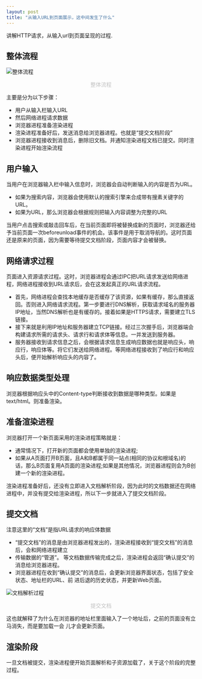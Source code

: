 ```yaml
---
layout: post
title: "从输入URL到页面展示，这中间发生了什么"
---
```


讲解HTTP请求，从输入url到页面呈现的过程.

## 整体流程

![整体流程](../../../images/url1.png)
<center style="font-size:14px;color:#C0C0C0;">整体流程</center> 

主要是分为以下步骤：

* 用户从输入栏输入URL
* 然后网络进程请求数据
* 浏览器进程准备渲染进程
* 渲染进程准备好后，发送消息给浏览器进程。也就是“提交文档阶段”
* 浏览器进程接收到消息后，删除旧文档。并通知渲染进程文档已提交。同时渲染进程开始渲染流程


## 用户输入
当用户在浏览器输入栏中输入信息时，浏览器会自动判断输入的内容是否为URL。

* 如果为搜索内容，浏览器会使用默认的搜索引擎来合成带有搜素关键字的URL。
* 如果为URL，那么浏览器会根据规则把输入内容调整为完整的URL

当用户点击搜索或敲击回车后，在当前页面即将被替换成新的页面时，浏览器还给予当前页面一次beforeunload事件的机会。该事件是用于取消导航的。这时页面还是原来的页面，因为需要等待提交文档阶段，页面内容才会被替换。

## 网络请求过程
页面进入资源请求过程。这时，浏览器进程会通过IPC把URL请求发送给网络进程，网络进程接收到URL请求后，会在这发起真正的URL请求流程。

* 首先，网络进程会查找本地缓存是否缓存了该资源，如果有缓存，那么直接返回。否则进入网络请求流程。第一步要进行DNS解析，获取请求域名的服务器IP地址，当然DNS解析也是有缓存的。接着如果是HTTPS请求，需要建立TLS链接。
* 接下来就是利用IP地址和服务器建立TCP链接。经过三次握手后，浏览器端会构建请求所需的请求头、请求行和请求体等信息。一并发送到服务器。
* 服务器接收到请求信息之后，会根据请求信息生成响应数据也就是响应头，响应行，响应体等。将它们发送给网络进程。等网络进程接收到了响应行和响应头后，便开始解析响应头的内容了。

## 响应数据类型处理
浏览器根据响应头中的Content-type判断接收到数据是哪种类型。如果是text/html。则准备渲染。

## 准备渲染进程
浏览器打开一个新⻚面采用的渲染进程策略就是：

* 通常情况下，打开新的⻚面都会使用单独的渲染进程;
* 如果从A⻚面打开B⻚面，且A和B都属于同一站点(相同的协议和根域名)的话，那么B⻚面复用A⻚面的渲染进程;如果是其他情况，浏览器进程则会为B创建一个新的渲染进程。

渲染进程准备好后，还没有立即进入文档解析阶段，因为此时的文档数据还在网络进程中，并没有提交给渲染进程，所以下一步就进入了提交文档阶段。

## 提交文档
注意这里的“文档”是指URL请求的响应体数据

* “提交文档”的消息是由浏览器进程发出的，渲染进程接收到“提交文档”的消息后，会和网络进程建立
* 传输数据的“管道”。 等文档数据传输完成之后，渲染进程会返回“确认提交”的消息给浏览器进程。
* 浏览器进程在收到“确认提交”的消息后，会更新浏览器界面状态，包括了安全状态、地址栏的URL、前 进后退的历史状态，并更新Web⻚面。

![文档解析过程](../../../images/url2.png)
<center style="font-size:14px;color:#C0C0C0;">提交文档</center> 

这也就解释了为什么在浏览器的地址栏里面输入了一个地址后，之前的⻚面没有立⻢消失，而是要加载一会 儿才会更新⻚面。
## 渲染阶段
一旦文档被提交，渲染进程便开始⻚面解析和子资源加载了，关于这个阶段的完整过程。

